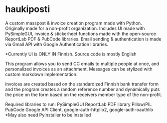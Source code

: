 # haukiposti

A custom masspost & invoice creation program made with Python. Originally made for a non-profit organization.
Includes UI made with PySimpleGUI, invoice & stickerheet functions made with the open-source ReportLab PDF & PubCode libraries. Email sending & authentication is made via Gmail API with Google Authentication libraries.

*Currently UI is ONLY IN Finnish. Source code is mostly English

This program allows you to send CC emails to multiple people at once, and personalized invoices as an attachment.
Messages can be stylized with custom markdown implementation.

Invoices are created based on the standardized Finnish bank transfer form and the program creates a random reference number and dynamically puts the price on the form based on the receivers member type of the non-profit.

Required libraries to run:
PySimpleGUI
ReportLab PDF library
Pillow/PIL
PubCode
Google API Client, google-auth-httplib2, google-auth-oauthlib
*May also need PyInstaller to be installed
